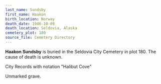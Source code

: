 ```yaml
---
last_name: Sundsby
first_name: Haakon
birth_location: Norway
death_date: 1946-10-09
death_location: Seldovia, Alaska
cemetery_plot: 180
source_file: Cemetery Directory
---
```

**Haakon   Sundsby** is buried in the Seldovia City Cemetery in plot 180.  The cause of death is unknown.

City Records with notation "Halibut Cove"

Unmarked grave.
